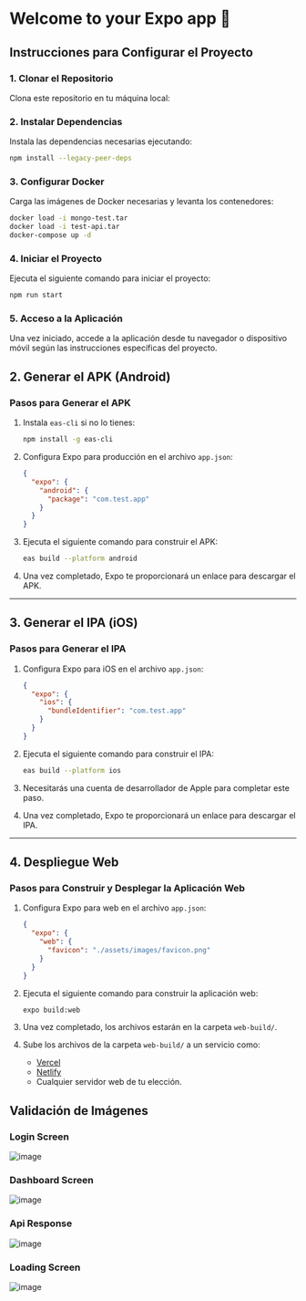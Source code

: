 # Welcome to your Expo app 👋

## Instrucciones para Configurar el Proyecto

### 1. Clonar el Repositorio
Clona este repositorio en tu máquina local:

### 2. Instalar Dependencias
Instala las dependencias necesarias ejecutando:
```bash
npm install --legacy-peer-deps
```

### 3. Configurar Docker
Carga las imágenes de Docker necesarias y levanta los contenedores:
```bash
docker load -i mongo-test.tar
docker load -i test-api.tar
docker-compose up -d
```

### 4. Iniciar el Proyecto
Ejecuta el siguiente comando para iniciar el proyecto:
```bash
npm run start
```

### 5. Acceso a la Aplicación
Una vez iniciado, accede a la aplicación desde tu navegador o dispositivo móvil según las instrucciones específicas del proyecto.

## 2. Generar el APK (Android)

### Pasos para Generar el APK
1. Instala `eas-cli` si no lo tienes:
   ```bash
   npm install -g eas-cli
   ```

2. Configura Expo para producción en el archivo `app.json`:
   ```json
   {
     "expo": {
       "android": {
         "package": "com.test.app"
       }
     }
   }
   ```

3. Ejecuta el siguiente comando para construir el APK:
   ```bash
   eas build --platform android
   ```

4. Una vez completado, Expo te proporcionará un enlace para descargar el APK.

---

## 3. Generar el IPA (iOS)

### Pasos para Generar el IPA
1. Configura Expo para iOS en el archivo `app.json`:
   ```json
   {
     "expo": {
       "ios": {
         "bundleIdentifier": "com.test.app"
       }
     }
   }
   ```

2. Ejecuta el siguiente comando para construir el IPA:
   ```bash
   eas build --platform ios
   ```

3. Necesitarás una cuenta de desarrollador de Apple para completar este paso.

4. Una vez completado, Expo te proporcionará un enlace para descargar el IPA.

---

## 4. Despliegue Web

### Pasos para Construir y Desplegar la Aplicación Web
1. Configura Expo para web en el archivo `app.json`:
   ```json
   {
     "expo": {
       "web": {
         "favicon": "./assets/images/favicon.png"
       }
     }
   }
   ```

2. Ejecuta el siguiente comando para construir la aplicación web:
   ```bash
   expo build:web
   ```

3. Una vez completado, los archivos estarán en la carpeta `web-build/`.

4. Sube los archivos de la carpeta `web-build/` a un servicio como:
   - [Vercel](https://vercel.com/)
   - [Netlify](https://www.netlify.com/)
   - Cualquier servidor web de tu elección.
  
## Validación de Imágenes
### Login Screen
![image](https://github.com/user-attachments/assets/3145009a-c954-478d-a386-06d27eabdb2a)
### Dashboard Screen
![image](https://github.com/user-attachments/assets/3cfe812e-a2c8-4b41-baeb-c76fb3aa5cab)
### Api Response 
![image](https://github.com/user-attachments/assets/9212759a-3019-4284-a0da-f16ebf8f1beb)
### Loading Screen
![image](https://github.com/user-attachments/assets/e2063dcd-866f-40e4-89a0-409bbf2ae0ea)





